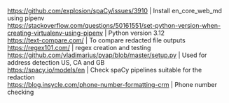 https://github.com/explosion/spaCy/issues/3910 | Install en_core_web_md using pipenv
<br />
https://stackoverflow.com/questions/50161551/set-python-version-when-creating-virtualenv-using-pipenv | Python version 3.12
<br />
https://text-compare.com/ | To compare redacted file outputs
<br />
https://regex101.com/ | regex creation and testing
<br />
https://github.com/vladimarius/pyap/blob/master/setup.py | Used for address detection US, CA and GB
<br />
https://spacy.io/models/en | Check spaCy pipelines suitable for the redaction
<br />
https://blog.insycle.com/phone-number-formatting-crm | Phone number checking
<br />



